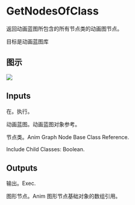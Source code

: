 # GetNodesOfClass

返回动画蓝图所包含的所有节点类的动画图节点。

目标是动画蓝图库

## 图示

![]($-20221218-17495489.png)

## Inputs

在。执行。

动画蓝图。动画蓝图对象参考。

节点类。Anim Graph Node Base Class Reference.

Include Child Classes: Boolean.  

## Outputs

输出。Exec.

图形节点。Anim 图形节点基础对象的数组引用。
